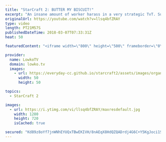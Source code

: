 ```yaml
---
title: "StarCraft 2: BUTTER MY BISCUIT!"
excerpt: "An insane amount of worker harass in a very strategic TvT. Subscribe for more videos: http://lowko.tv/youtube Macro Wars: https://goo.gl/1c32tn  Terran versus Terran is becoming more complicated by the day. In this professional match of StarCraft 2 I cast an epic game between Bunny and SpeCia;.  Support"
originalUrl: https://youtube.com/watch?v=llsq4bfZRAY
type: video
length: PT21M57S
publishedDateTime: 2018-03-07T07:33:31Z
heat: 50

featuredContent: "<iframe width=\"800\" height=\"500\" frameborder=\"0\" src=\"https://www.youtube.com/embed/llsq4bfZRAY\" allow=\"accelerometer; autoplay; encrypted-media; gyroscope; picture-in-picture\" allowfullscreen></iframe>"

provider:
  name: LowkoTV
  domain: lowko.tv
  images:
    - url: https://everyday-cc.github.io/starcraft2/assets/images/organizations/lowko.tv-50x50.jpg
      width: 50
      height: 50

topics:
  - StarCraft 2

images:
  - url: https://i.ytimg.com/vi/llsq4bfZRAY/maxresdefault.jpg
    width: 1280
    height: 720
    isCached: true

secured: "Kd89z8oYf7jnWNhEYUQxTBwEKIVH/8nAEqX8HdQZQADrdj4G6C+Y5KgJoci1SxULg0bL+IYWrOykqi4gcTeYy/Rq3KIDYG8IjrVGCw99VYR/zAykJqMCDOG9vzpcIUfswtvPTVervbLVW7GMqikJtDwP+83ZkmU4w4YCBRbn69uKpP6gw1h7rBaIYaK2QwkM0R/Cg/IF0p6XXeIR348dYpJw1qlhbF4sunwnkyl3Bbji7YRAg+PiHL5nSvSUTiY7ffOfau7znc3k6XHWd+5Y1nnIJ6seSh5WathNuYqw/4FHloN5wAHYcbFl58MwYs70lnxbS8xUmlbOE2cRz4w9dGFqDEmPEkPRQmaNaVYZA4JywB5BzLkdwUcEfbLasaEwQz2W4nxYXSVlclm1tE3nP/AhPHFN8KKs9HiD2U/wE8U=;xtvp90HO2ILBKW4AA6TLmQ=="
---
```


